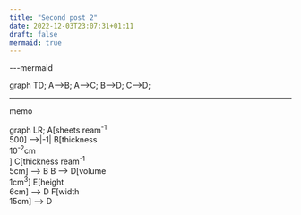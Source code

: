 ```yaml
---
title: "Second post 2"
date: 2022-12-03T23:07:31+01:11
draft: false
mermaid: true
---
```


---mermaid

graph TD;
  A-->B;
  A-->C;
  B-->D;
  C-->D;

--- 

memo

<mermaid>
graph LR;
   A[sheets ream<sup>-1</sup> <br> 500] -->|-1| B[thickness <br> 10<sup>-2</sup>cm <br>] 
   C[thickness ream<sup>-1</sup> <br> 5cm] --> B
   B --> D[volume <br> 1cm<sup>3</sup>]
   E[height <br> 6cm] --> D
   F[width <br> 15cm] --> D
</mermaid>
